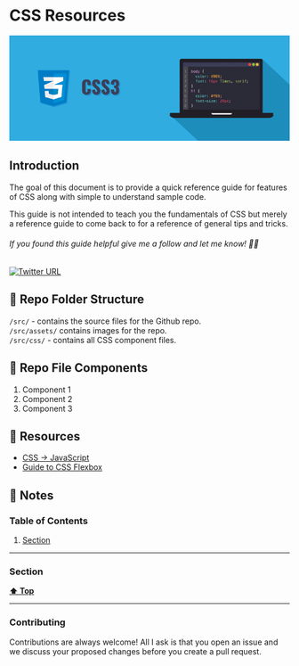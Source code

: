 # CSS Resources
<p align="center">
  <img src="/src/assets/css-hero.png" width="600" alt="css-hero">
</p>

## Introduction
The goal of this document is to provide a quick reference guide for features of CSS along with simple to understand sample code.

This guide is not intended to teach you the fundamentals of CSS but merely a reference guide to come back to for a reference of general tips and tricks.

###### If you found this guide helpful give me a follow and let me know! 🤙🏻
[![Twitter URL](https://img.shields.io/twitter/url/https/twitter.com/josephskycrest.svg?style=social&label=Follow%20%40josephskycrest)](https://twitter.com/josephskycrest)

## 📂 Repo Folder Structure
`/src/` - contains the source files for the Github repo. \
`/src/assets/` contains images for the repo. \
`/src/css/` - contains all CSS component files.

## 📌 Repo File Components
1. Component 1
1. Component 2
1. Component 3

## 🔗 Resources
- [CSS -> JavaScript](https://css2js.dotenv.dev/)
- [Guide to CSS Flexbox](https://css-tricks.com/snippets/css/a-guide-to-flexbox/)

## 📓 Notes
### Table of Contents

  1. [Section](#link)

---

### Section 

**[⬆ Top](#table-of-contents)**

---

### Contributing
Contributions are always welcome! All I ask is that you open an issue and we discuss your proposed changes before you create a pull request.